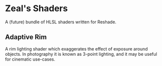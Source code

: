 # Zeal's Shaders
A (future) bundle of HLSL shaders written for Reshade.

## Adaptive Rim
A rim lighting shader which exaggerates the effect of exposure around objects. In photography it is known as 3-point lighting, and it may be useful for cinematic use-cases.
